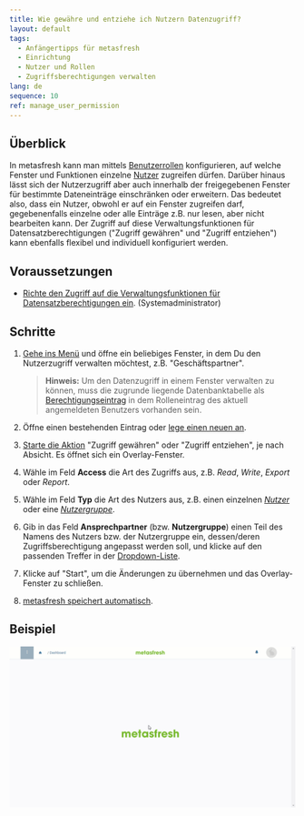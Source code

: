 ```yaml
---
title: Wie gewähre und entziehe ich Nutzern Datenzugriff?
layout: default
tags:
  - Anfängertipps für metasfresh
  - Einrichtung
  - Nutzer und Rollen
  - Zugriffsberechtigungen verwalten
lang: de
sequence: 10
ref: manage_user_permission
---
```


## Überblick
In metasfresh kann man mittels [Benutzerrollen](NeueBenutzerrolle) konfigurieren, auf welche Fenster und Funktionen einzelne [Nutzer](Nutzer_anlegen) zugreifen dürfen. Darüber hinaus lässt sich der Nutzerzugriff aber auch innerhalb der freigegebenen Fenster für bestimmte Dateneinträge einschränken oder erweitern. Das bedeutet also, dass ein Nutzer, obwohl er auf ein Fenster zugreifen darf, gegebenenfalls einzelne oder alle Einträge z.B. nur lesen, aber nicht bearbeiten kann. Der Zugriff auf diese Verwaltungsfunktionen für Datensatzberechtigungen ("Zugriff gewähren" und "Zugriff entziehen") kann ebenfalls flexibel und individuell konfiguriert werden.

## Voraussetzungen
- [Richte den Zugriff auf die Verwaltungsfunktionen für Datensatzberechtigungen ein](Datensatzberechtigungen_einrichten). (Systemadministrator)

## Schritte
1. [Gehe ins Menü](Menu) und öffne ein beliebiges Fenster, in dem Du den Nutzerzugriff verwalten möchtest, z.B. "Geschäftspartner".
    >**Hinweis:** Um den Datenzugriff in einem Fenster verwalten zu können, muss die zugrunde liegende Datenbanktabelle als [Berechtigungseintrag](Datensatzberechtigungen_einrichten) in dem Rolleneintrag des aktuell angemeldeten Benutzers vorhanden sein.

1. Öffne einen bestehenden Eintrag oder [lege einen neuen an](Neuer_Datensatz_Fenster_Webui).
1. [Starte die Aktion](AktionStarten#aktionsmenue) "Zugriff gewähren" oder "Zugriff entziehen", je nach Absicht. Es öffnet sich ein Overlay-Fenster.
1. Wähle im Feld **Access** die Art des Zugriffs aus, z.B. *Read*, *Write*, *Export* oder *Report*.
1. Wähle im Feld **Typ** die Art des Nutzers aus, z.B. einen einzelnen *[Nutzer](Nutzer_anlegen)* oder eine *[Nutzergruppe](Nutzergruppe_erstellen)*.
1. Gib in das Feld **Ansprechpartner** (bzw. **Nutzergruppe**) einen Teil des Namens des Nutzers bzw. der Nutzergruppe ein, dessen/deren Zugriffsberechtigung angepasst werden soll, und klicke auf den passenden Treffer in der <a href="Keyboard_Shortcuts_Liste#dropdown" title="Dynamisches Suchfeld (Autocomplete)">Dropdown-Liste</a>.
1. Klicke auf "Start", um die Änderungen zu übernehmen und das Overlay-Fenster zu schließen.
1. [metasfresh speichert automatisch](Speicheranzeige).

## Beispiel
<kbd><img src="assets/Zugriffsberechtigung_Nutzer_verwalten.gif" alt="GIF: Nutzer Datenzugriff gewähren"></kbd>
